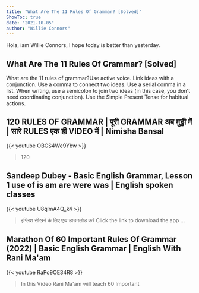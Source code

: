 ```yaml
---
title: "What Are The 11 Rules Of Grammar? [Solved]"
ShowToc: true 
date: "2021-10-05"
author: "Willie Connors" 
---
```


Hola, iam Willie Connors, I hope today is better than yesterday.
## What Are The 11 Rules Of Grammar? [Solved]
 What are the 11 rules of grammar?Use active voice. 
 Link ideas with a conjunction. 
 Use a comma to connect two ideas. 
 Use a serial comma in a list. 
 When writing, use a semicolon to join two ideas (in this case, you don't need coordinating conjunction). 
 Use the Simple Present Tense for habitual actions.

## 120 RULES OF GRAMMAR | पूरी GRAMMAR अब ​मुट्ठी में | सारे RULES एक ही VIDEO में | Nimisha Bansal
{{< youtube OBGS4We9Ybw >}}
>120 

## Sandeep Dubey  - Basic English Grammar, Lesson 1 use of is am are were was | English spoken classes
{{< youtube U8qlmA4Q_k4 >}}
>इंग्लिश सीखने के लिए एप्प डाउनलोड करें Click the link to download the app ...

## Marathon Of 60 Important Rules Of Grammar  (2022) | Basic English Grammar | English With Rani Ma'am
{{< youtube RaPo9OE34R8 >}}
>In this Video Rani Ma'am will teach 60 Important 

